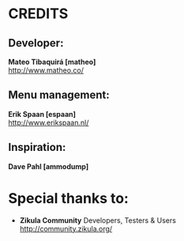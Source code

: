 
# CREDITS

## Developer:
**Mateo Tibaquirá [matheo]**  
http://www.matheo.co/

## Menu management:
**Erik Spaan [espaan]**  
http://www.erikspaan.nl/

## Inspiration:
**Dave Pahl [ammodump]**  


# Special thanks to:

* **Zikula Community**
  Developers, Testers & Users  
  http://community.zikula.org/  

